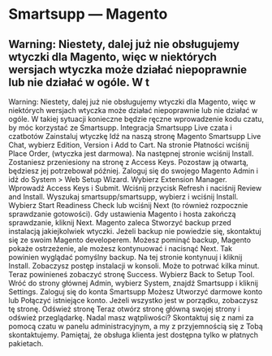 # Smartsupp — Magento
## Warning: Niestety, dalej już nie obsługujemy wtyczki dla Magento, więc w niektórych wersjach wtyczka może działać niepoprawnie lub nie działać w ogóle. W t
Warning: Niestety, dalej już nie obsługujemy wtyczki dla Magento, więc w niektórych wersjach wtyczka może działać niepoprawnie lub nie działać w ogóle. W takiej sytuacji konieczne będzie ręczne wprowadzenie kodu czatu, by móc korzystać ze Smartsupp.
Integracja Smartsupp Live czata i czatbotów
Zainstaluj wtyczkę
Idź na naszą stronę Magento Smartsupp Live Chat, wybierz Edition, Version i Add to Cart.
Na stronie Płatności wciśnij Place Order, (wtyczka jest darmowa).
Na następnej stronie wciśnij Install.
Zostaniesz przeniesiony na stronę z Access Keys. Pozostaw ją otwartą, będziesz jej potrzebował później.
Zaloguj się do swojego Magento Admin i idź do System > Web Setup Wizard.
Wybierz Extension Manager.
Wprowadź Access Keys i Submit.
Wciśnij przycisk Refresh i naciśnij Review and Install.
Wyszukaj smartsupp/smartsupp, wybierz i wciśnij Install.
Wybierz Start Readiness Check lub wciśnij Next (to również rozpocznie sprawdzanie gotowości).
Gdy ustawienia Magento i hosta zakończą sprawdzanie, kliknij Next.
Magento zaleca Stworzyć backup przed instalacją jakiejkolwiek wtyczki.
Jeżeli backup nie powiedzie się, skontaktuj się ze swoim Magento developerem.
Możesz pominąć backup, Magento pokaże ostrzeżenie, ale możesz kontynuować i nacisnąć Next.
Tak powinien wyglądać pomyślny backup.
Na tej stronie kontynuuj i kliknij Install.
Zobaczysz postęp instalacji w konsoli. Może to potrwać kilka minut.
Teraz powinieneś zobaczyć stronę Success. Wybierz Back to Setup Tool.
Wróć do strony głównej Admin, wybierz System, znajdź Smartsupp i kliknij Settings.
Zaloguj się do konta Smartsupp
Możesz Utworzyć darmowe konto lub Połączyć istniejące konto.
Jeżeli wszystko jest w porządku, zobaczysz tę stronę.
Odśwież stronę
Teraz otwórz stronę główną swojej strony i odśwież przeglądarkę.
Nadal masz wątpliwości? Skontaktuj się z nami za pomocą czatu w panelu administracyjnym, a my z przyjemnością się z Tobą skontaktujemy. Pamiętaj, że obsługa klienta jest dostępna tylko w płatnych pakietach.


